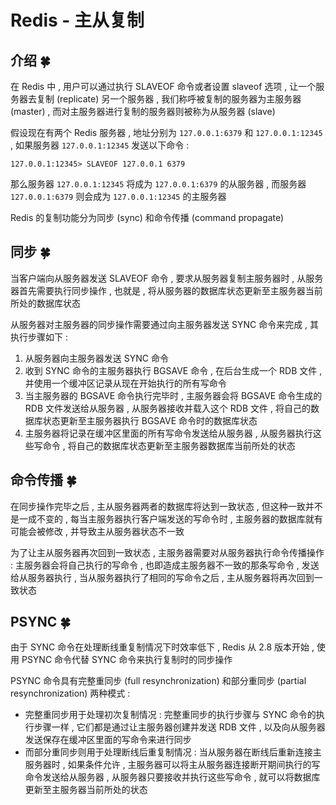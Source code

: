 # Redis - 主从复制




<extoc></extoc>

## 介绍  🍀

在 Redis 中 , 用户可以通过执行 SLAVEOF 命令或者设置 slaveof 选项 , 让一个服务器去复制 (replicate) 另一个服务器 , 我们称呼被复制的服务器为主服务器 (master) , 而对主服务器进行复制的服务器则被称为从服务器 (slave)

假设现在有两个 Redis 服务器 , 地址分别为 `127.0.0.1:6379` 和 `127.0.0.1:12345` , 如果服务器 `127.0.0.1:12345` 发送以下命令 : 

```shell
127.0.0.1:12345> SLAVEOF 127.0.0.1 6379
```

那么服务器 `127.0.0.1:12345` 将成为 `127.0.0.1:6379` 的从服务器 , 而服务器 `127.0.0.1:6379` 则会成为 `127.0.0.1:12345` 的主服务器

Redis 的复制功能分为同步 (sync) 和命令传播 (command propagate)

## 同步  🍀

当客户端向从服务器发送 SLAVEOF 命令 , 要求从服务器复制主服务器时 , 从服务器首先需要执行同步操作 , 也就是 , 将从服务器的数据库状态更新至主服务器当前所处的数据库状态

从服务器对主服务器的同步操作需要通过向主服务器发送 SYNC 命令来完成 , 其执行步骤如下 : 

1. 从服务器向主服务器发送 SYNC 命令
2. 收到 SYNC 命令的主服务器执行 BGSAVE 命令 , 在后台生成一个 RDB 文件 , 并使用一个缓冲区记录从现在开始执行的所有写命令
3. 当主服务器的 BGSAVE 命令执行完毕时 , 主服务器会将 BGSAVE 命令生成的 RDB 文件发送给从服务器 , 从服务器接收并载入这个 RDB 文件 , 将自己的数据库状态更新至主服务器执行 BGSAVE 命令时的数据库状态
4. 主服务器将记录在缓冲区里面的所有写命令发送给从服务器 , 从服务器执行这些写命令 , 将自己的数据库状态更新至主服务器数据库当前所处的状态

## 命令传播  🍀

在同步操作完毕之后 , 主从服务器两者的数据库将达到一致状态 , 但这种一致并不是一成不变的 , 每当主服务器执行客户端发送的写命令时 , 主服务器的数据库就有可能会被修改 , 并导致主从服务器状态不一致

为了让主从服务器再次回到一致状态 , 主服务器需要对从服务器执行命令传播操作 : 主服务器会将自己执行的写命令 , 也即造成主服务器不一致的那条写命令 , 发送给从服务器执行 , 当从服务器执行了相同的写命令之后 , 主从服务器将再次回到一致状态

## PSYNC  🍀

由于 SYNC 命令在处理断线重复制情况下时效率低下 , Redis 从 2.8 版本开始 , 使用 PSYNC 命令代替 SYNC 命令来执行复制时的同步操作

PSYNC 命令具有完整重同步 (full resynchronization) 和部分重同步 (partial resynchronization) 两种模式 : 

- 完整重同步用于处理初次复制情况 : 完整重同步的执行步骤与 SYNC 命令的执行步骤一样 , 它们都是通过让主服务器创建并发送 RDB 文件 , 以及向从服务器发送保存在缓冲区里面的写命令来进行同步
- 而部分重同步则用于处理断线后重复制情况 : 当从服务器在断线后重新连接主服务器时 , 如果条件允许 , 主服务器可以将主从服务器连接断开期间执行的写命令发送给从服务器 , 从服务器只要接收并执行这些写命令 , 就可以将数据库更新至主服务器当前所处的状态

